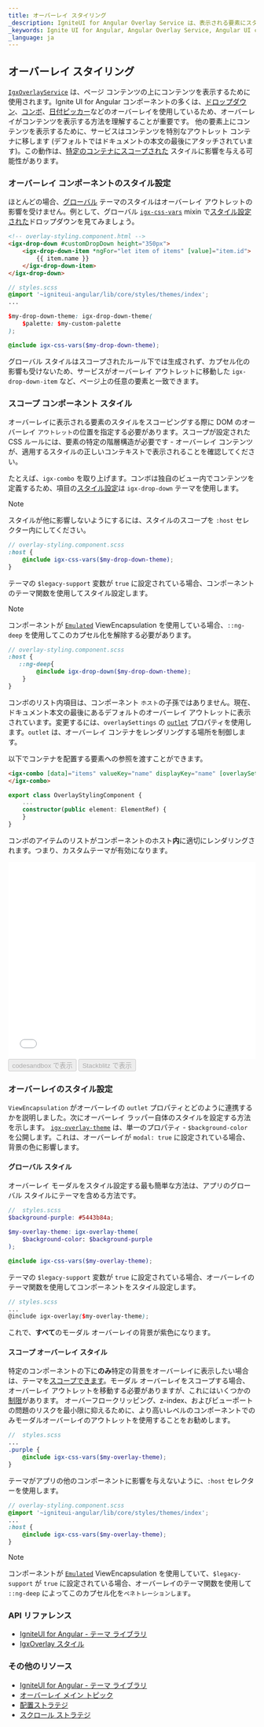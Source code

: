 ```yaml
---
title: オーバーレイ スタイリング
_description: IgniteUI for Angular Overlay Service は、表示される要素にスタイルを適切に適用およびスコープする方法についての詳細なチュートリアル。
_keywords: Ignite UI for Angular, Angular Overlay Service, Angular UI controls, Overlay Service, View Encapsulation Example, Sass scoped styles in Angular, web widgets, UI widgets, Angular, Native Angular Components Suite, Native Angular Controls, Native Angular Components Library
_language: ja
---
```


## オーバーレイ スタイリング
<p class="highlight">

[`IgxOverlayService`](overlay_main.md) は、ページ コンテンツの上にコンテンツを表示するために使用されます。Ignite UI for Angular コンポーネントの多くは、[ドロップダウン](drop_down.md)、[コンボ](combo.md)、[日付ピッカー](date_picker.md)などのオーバーレイを使用しているため、オーバーレイがコンテンツを表示する方法を理解することが重要です。
他の要素上にコンテンツを表示するために、サービスはコンテンツを特別なアウトレット コンテナに移します (デフォルトではドキュメントの本文の最後にアタッチされています)。この動作は、[特定のコンテナにスコープされた](#スコープ-コンポーネント-スタイル) スタイルに影響を与える可能性があります。
</p>
<div class="divider--half"></div>

### オーバーレイ コンポーネントのスタイル設定

ほとんどの場合、[グローバル](themes/global-theme.md) テーマのスタイルはオーバーレイ アウトレットの影響を受けません。例として、グローバル [`igx-css-vars`]({environment:sassApiUrl}/index.html#mixin-igx-css-vars) mixin で[スタイル設定された](drop_down.md#スタイル設定)ドロップダウンを見てみましょう。

```html
<!-- overlay-styling.component.html -->
<igx-drop-down #customDropDown height="350px">
    <igx-drop-down-item *ngFor="let item of items" [value]="item.id">
        {{ item.name }}
    </igx-drop-down-item>
</igx-drop-down>
```

```scss
// styles.scss
@import '~igniteui-angular/lib/core/styles/themes/index';
...

$my-drop-down-theme: igx-drop-down-theme(
    $palette: $my-custom-palette
);

@include igx-css-vars($my-drop-down-theme);
```

グローバル スタイルはスコープされたルール下では生成されず、カプセル化の影響も受けないため、サービスがオーバーレイ アウトレットに移動した `igx-drop-down-item` など、ページ上の任意の要素と一致できます。

### スコープ コンポーネント スタイル

オーバーレイに表示される要素のスタイルをスコーピングする際に DOM のオーバーレイ `アウトレット`の位置を指定する必要があります。スコープが設定された CSS ルールには、要素の特定の階層構造が必要です - オーバーレイ コンテンツが、適用するスタイルの正しいコンテキストで表示されることを確認してください。

たとえば、`igx-combo` を取り上げます。コンボは独自のビュー内でコンテンツを定義するため、項目の[スタイル設定](combo.md#スタイル設定)は `igx-drop-down` テーマを使用します。

> [!NOTE]
> スタイルが他に影響しないようにするには、スタイルのスコープを `:host` セレクター内にしてください。

```scss
// overlay-styling.component.scss
:host {
    @include igx-css-vars($my-drop-down-theme);
}
```

テーマの `$legacy-support` 変数が `true` に設定されている場合、コンポーネントのテーマ関数を使用してスタイル設定します。

>[!NOTE]
>コンポーネントが [`Emulated`](./themes/component-themes.md#表示のカプセル化) ViewEncapsulation を使用している場合、`::ng-deep` を使用してこのカプセル化を解除する必要があります。

```scss
// overlay-styling.component.scss
:host {
   ::ng-deep{ 
        @include igx-drop-down($my-drop-down-theme);
    }
}
```

コンボのリスト内項目は、コンポーネント `ホスト`の子孫ではありません。現在、ドキュメント本文の最後にあるデフォルトのオーバーレイ アウトレットに表示されています。変更するには、`overlaySettings` の [`outlet`]({environment:angularApiUrl}/interfaces/overlaysettings.html#outlet) プロパティを使用します。`outlet` は、オーバーレイ コンテナをレンダリングする場所を制御します。

以下でコンテナを配置する要素への参照を渡すことができます。

```html
<igx-combo [data]="items" valueKey="name" displayKey="name" [overlaySettings]="{ outlet: element }">
</igx-combo>
```

```typescript
export class OverlayStylingComponent {
    ...
    constructor(public element: ElementRef) {
    }
}
```

コンボのアイテムのリストがコンポーネントのホスト**内**に適切にレンダリングされます。つまり、カスタムテーマが有効になります。

<div class="sample-container loading" style="height: 400px">
    <iframe id="overlay-styling-simple-iframe" frameborder="0" seamless width="100%" height="100%" src="{environment:demosBaseUrl}/interactions/overlay-styling-simple" onload="onSampleIframeContentLoaded(this);"></iframe>
</div>
<div>
<button data-localize="codesandbox" disabled class="codesandbox-btn" data-iframe-id="overlay-styling-simple-iframe" data-demos-base-url="{environment:demosBaseUrl}">codesandbox で表示</button>
<button data-localize="stackblitz" disabled class="stackblitz-btn" data-iframe-id="overlay-styling-simple-iframe" data-demos-base-url="{environment:demosBaseUrl}">Stackblitz で表示</button>
</div>

### オーバーレイのスタイル設定

`ViewEncapsulation` がオーバーレイの `outlet` プロパティとどのように連携するかを説明しました。次にオーバーレイ ラッパー自体のスタイルを設定する方法を示します。
[`igx-overlay-theme`]({environment:sassApiUrl}/index.html#function-igx-overlay-theme) は、単一のプロパティ - `$background-color` を公開します。これは、オーバーレイが `modal: true` に設定されている場合、背景の色に影響します。

#### グローバル スタイル

オーバーレイ モーダルをスタイル設定する最も簡単な方法は、アプリのグローバル スタイルにテーマを含める方法です。

```scss
//  styles.scss
$background-purple: #5443b84a;

$my-overlay-theme: igx-overlay-theme(
    $background-color: $background-purple
);

@include igx-css-vars($my-overlay-theme);
```

テーマの `$legacy-support` 変数が `true` に設定されている場合、オーバーレイのテーマ関数を使用してコンポーネントをスタイル設定します。

```scss
// styles.scss
...
@include igx-overlay($my-overlay-theme);
```        

これで、**すべて**のモーダル オーバーレイの背景が紫色になります。

#### スコープ オーバーレイ スタイル

特定のコンポーネントの下に**のみ**特定の背景をオーバーレイに表示したい場合は、テーマを[スコープできます](#スコープ-コンポーネント-スタイル)。モーダル オーバーレイをスコープする場合、オーバーレイ アウトレットを移動する必要がありますが、これにはいくつかの[制限](overlay_main.md#前提事項と制限)があります。
オーバーフロークリッピング、z-index、およびビューポートの問題のリスクを最小限に抑えるために、より高いレベルのコンポーネントでのみモーダルオーバーレイのアウトレットを使用することをお勧めします。

```scss
//  styles.scss
...
.purple {
    @include igx-css-vars($my-overlay-theme);
}
```

テーマがアプリの他のコンポーネントに影響を与えないように、`:host` セレクターを使用します。

```scss
// overlay-styling.component.scss
@import '~igniteui-angular/lib/core/styles/themes/index';
...
:host {
    @include igx-css-vars($my-overlay-theme);
}
```

>[!NOTE]
>コンポーネントが [`Emulated`](./themes/component-themes.md#表示のカプセル化) ViewEncapsulation を使用していて、`$legacy-support` が `true` に設定されている場合、オーバーレイのテーマ関数を使用して `::ng-deep` によってこのカプセル化を`ペネトレーションします`。

### API リファレンス
* [IgniteUI for Angular - テーマ ライブラリ](themes/index.md)
* [IgxOverlay スタイル]({environment:sassApiUrl}/index.html#function-igx-overlay-theme)

### その他のリソース
* [IgniteUI for Angular - テーマ ライブラリ](themes/index.md)
* [オーバーレイ メイン トピック](overlay_main.md)
* [配置ストラテジ](overlay_position.md)
* [スクロール ストラテジ](overlay_scroll.md)
